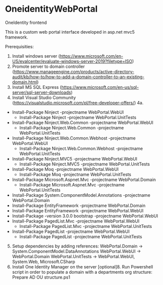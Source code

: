 # OneidentityWebPortal
OneIdentity frontend

This is a custom web portal interface developed in asp.net mvc5 framework.

Prerequisities:

1. Install windows server (https://www.microsoft.com/en-US/evalcenter/evaluate-windows-server-2019?filetype=ISO)
2. Promote server to domain controller (https://www.manageengine.com/products/active-directory-audit/kb/how-to/how-to-add-a-domain-controller-to-an-existing-domain.html)
3. Install MS SQL Express (https://www.microsoft.com/en-us/sql-server/sql-server-downloads)
4. Install Visual Studio Community (https://visualstudio.microsoft.com/pl/free-developer-offers/)
4a. 
* Install-Package Ninject -projectname WebPortal.WebUI
    * Install-Package Ninject -projectname WebPortal.UnitTests
* Install-Package Ninject.Web.Common -projectname WebPortal.WebUI
    * Install-Package Ninject.Web.Common -projectname WebPortal.UnitTests
* Install-Package Ninject.Web.Common.Webhost -projectname WebPortal.WebUI
    * Install-Package Ninject.Web.Common.Webhost -projectname WebPortal.UnitTests
* Install-Package Ninject.MVC5 -projectname WebPortal.WebUI
    * Install-Package Ninject.MVC5 -projectname WebPortal.UnitTests   
* Install-Package Moq -projectname WebPortal.WebUI
    * Install-Package Moq -projectname WebPortal.UnitTests   
* Install-Package Microsoft.Aspnet.Mvc -projectname WebPortal.Domain
    * Install-Package Microsoft.Aspnet.Mvc -projectname WebPortal.UnitTests   
* Install-Package System.ComponentModel.Annotations -projectname WebPortal.Domain
* Install-Package EntityFramework -projectname WebPortal.Domain
* Install-Package EntityFramework -projectname WebPortal.WebUI
* Install-Package -version 3.0.0 bootstrap -projectname WebPortal.WebUI
* Install-Package PagedList.Mvc -projectname WebPortal.WebUI
    * Install-Package PagedList.Mvc -projectname WebPortal.UnitTests   
* Install-Package PagedList -projectname WebPortal.WebUI
    * Install-Package PagedList -projectname WebPortal.UnitTests   
5. Setup dependencies by adding references:
WebPortal.Domain -> System.ComponentModel.DataAnnotations
WebPortal.WebUI -> WebPortal.Domain
WebPortal.UnitTests -> WebPortal.WebUI, System.Web, Microsoft.CSharp
7. Install One Identity Manager on the server
[optional]8. Run Powershell script in order to populate a domain with a departments org structure: Prepare AD OU structure.ps1


